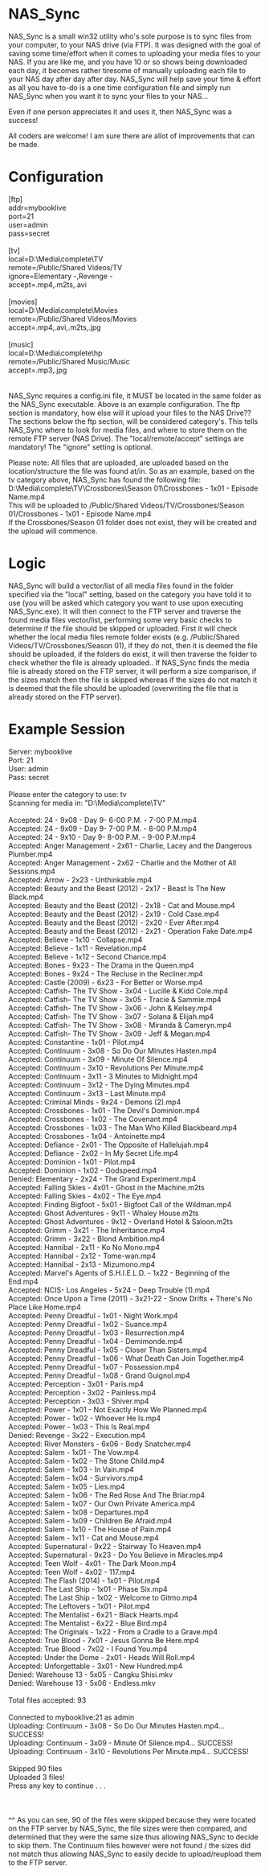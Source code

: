 NAS_Sync
==========

NAS_Sync is a small win32 utility who's sole purpose is to sync files from your computer, to your NAS drive (via FTP).
It was designed with the goal of saving some time/effort when it comes to uploading your media files to your NAS. If you are like me, and you have 10 or so shows being downloaded each day, it becomes rather tiresome of manually uploading each file to your NAS day after day after day. 
NAS_Sync will help save your time & effort as all you have to-do is a one time configuration file and simply run NAS_Sync when you want it to sync your files to your NAS...

Even if one person appreciates it and uses it, then NAS_Sync was a success! 

All coders are welcome! I am sure there are allot of improvements that can be made.

Configuration
=============

[ftp]<br>
addr=mybooklive<br>
port=21<br>
user=admin<br>
pass=secret<br>
<br>
[tv]<br>
local=D:\Media\complete\TV<br>
remote=/Public/Shared Videos/TV<br>
ignore=Elementary -,Revenge -<br>
accept=.mp4,.m2ts,.avi<br>
<br>
[movies]<br>
local=D:\Media\complete\Movies<br>
remote=/Public/Shared Videos/Movies<br>
accept=.mp4,.avi,.m2ts,.jpg<br>
<br>
[music]<br>
local=D:\Media\complete\hp<br>
remote=/Public/Shared Music/Music<br>
accept=.mp3,.jpg<br>
<br>
<br>
NAS_Sync requires a config.ini file, it MUST be located in the same folder as the NAS_Sync executable. Above is an example configuration.
The ftp section is mandatory, how else will it upload your files to the NAS Drive??
The sections below the ftp section, will be considered category's. This tells NAS_Sync where to look for media files, and where to store them on the remote FTP server (NAS Drive).
The "local/remote/accept" settings are mandatory! The "ignore" setting is optional.
  
Please note:
All files that are uploaded, are uploaded based on the location/structure the file was found at/in. So as an example, based on the tv category above, NAS_Sync has found the following file:<br>
D:\Media\complete\TV\Crossbones\Season 01\Crossbones - 1x01 - Episode Name.mp4<br>
This will be uploaded to 
/Public/Shared Videos/TV/Crossbones/Season 01/Crossbones - 1x01 - Episode Name.mp4  
If the Crossbones/Season 01 folder does not exist, they will be created and the upload will commence.
  
Logic
=====
  
NAS_Sync will build a vector/list of all media files found in the folder specified via the "local" setting, based on the category you have told it to use (you will be asked which category you want to use upon executing NAS_Sync.exe).
It will then connect to the FTP server and traverse the found media files vector/list, performing some very basic checks to determine if the file should be skipped or uploaded.
First it will check whether the local media files remote folder exists (e.g. /Public/Shared Videos/TV/Crossbones/Season 01), if they do not, then it is deemed the file should be uploaded, if the folders do exist, it will then traverse the folder to check whether the file is already uploaded.. If NAS_Sync finds the media file is already stored on the FTP server, it will perform a size comparison, if the sizes match then the file is skipped whereas if the sizes do not match it is deemed that the file should be uploaded (overwriting the file that is already stored on the FTP server).

Example Session
===============

Server: mybooklive<br>
Port: 21<br>
User: admin<br>
Pass: secret<br>
<br>
Please enter the category to use: tv<br>
Scanning for media in: "D:\Media\complete\TV"<br>
<br>
Accepted: 24 - 9x08 - Day 9- 6-00 P.M. - 7-00 P.M.mp4<br>
Accepted: 24 - 9x09 - Day 9- 7-00 P.M. - 8-00 P.M.mp4<br>
Accepted: 24 - 9x10 - Day 9- 8-00 P.M. - 9-00 P.M.mp4<br>
Accepted: Anger Management - 2x61 - Charlie, Lacey and the Dangerous Plumber.mp4<br>
Accepted: Anger Management - 2x62 - Charlie and the Mother of All Sessions.mp4<br>
Accepted: Arrow - 2x23 - Unthinkable.mp4<br>
Accepted: Beauty and the Beast (2012) - 2x17 - Beast Is The New Black.mp4<br>
Accepted: Beauty and the Beast (2012) - 2x18 - Cat and Mouse.mp4<br>
Accepted: Beauty and the Beast (2012) - 2x19 - Cold Case.mp4<br>
Accepted: Beauty and the Beast (2012) - 2x20 - Ever After.mp4<br>
Accepted: Beauty and the Beast (2012) - 2x21 - Operation Fake Date.mp4<br>
Accepted: Believe - 1x10 - Collapse.mp4<br>
Accepted: Believe - 1x11 - Revelation.mp4<br>
Accepted: Believe - 1x12 - Second Chance.mp4<br>
Accepted: Bones - 9x23 - The Drama in the Queen.mp4<br>
Accepted: Bones - 9x24 - The Recluse in the Recliner.mp4<br>
Accepted: Castle (2009) - 6x23 - For Better or Worse.mp4<br>
Accepted: Catfish- The TV Show - 3x04 - Lucille & Kidd Cole.mp4<br>
Accepted: Catfish- The TV Show - 3x05 - Tracie & Sammie.mp4<br>
Accepted: Catfish- The TV Show - 3x06 - John & Kelsey.mp4<br>
Accepted: Catfish- The TV Show - 3x07 - Solana & Elijah.mp4<br>
Accepted: Catfish- The TV Show - 3x08 - Miranda & Cameryn.mp4<br>
Accepted: Catfish- The TV Show - 3x09 - Jeff & Megan.mp4<br>
Accepted: Constantine - 1x01 - Pilot.mp4<br>
Accepted: Continuum - 3x08 - So Do Our Minutes Hasten.mp4<br>
Accepted: Continuum - 3x09 - Minute Of Silence.mp4<br>
Accepted: Continuum - 3x10 - Revolutions Per Minute.mp4<br>
Accepted: Continuum - 3x11 - 3 Minutes to Midnight.mp4<br>
Accepted: Continuum - 3x12 - The Dying Minutes.mp4<br>
Accepted: Continuum - 3x13 - Last Minute.mp4<br>
Accepted: Criminal Minds - 9x24 - Demons (2).mp4<br>
Accepted: Crossbones - 1x01 - The Devil's Dominion.mp4<br>
Accepted: Crossbones - 1x02 - The Covenant.mp4<br>
Accepted: Crossbones - 1x03 - The Man Who Killed Blackbeard.mp4<br>
Accepted: Crossbones - 1x04 - Antoinette.mp4<br>
Accepted: Defiance - 2x01 - The Opposite of Hallelujah.mp4<br>
Accepted: Defiance - 2x02 - In My Secret Life.mp4<br>
Accepted: Dominion - 1x01 - Pilot.mp4<br>
Accepted: Dominion - 1x02 - Godspeed.mp4<br>
Denied: Elementary - 2x24 - The Grand Experiment.mp4<br>
Accepted: Falling Skies - 4x01 - Ghost in the Machine.m2ts<br>
Accepted: Falling Skies - 4x02 - The Eye.mp4<br>
Accepted: Finding Bigfoot - 5x01 - Bigfoot Call of the Wildman.mp4<br>
Accepted: Ghost Adventures - 9x11 - Whaley House.m2ts<br>
Accepted: Ghost Adventures - 9x12 - Overland Hotel & Saloon.m2ts<br>
Accepted: Grimm - 3x21 - The Inheritance.mp4<br>
Accepted: Grimm - 3x22 - Blond Ambition.mp4<br>
Accepted: Hannibal - 2x11 - Ko No Mono.mp4<br>
Accepted: Hannibal - 2x12 - Tome-wan.mp4<br>
Accepted: Hannibal - 2x13 - Mizumono.mp4<br>
Accepted: Marvel's Agents of S.H.I.E.L.D. - 1x22 - Beginning of the End.mp4<br>
Accepted: NCIS- Los Angeles - 5x24 - Deep Trouble (1).mp4<br>
Accepted: Once Upon a Time (2011) - 3x21-22 - Snow Drifts + There's No Place Like Home.mp4<br>
Accepted: Penny Dreadful - 1x01 - Night Work.mp4<br>
Accepted: Penny Dreadful - 1x02 - Suance.mp4<br>
Accepted: Penny Dreadful - 1x03 - Resurrection.mp4<br>
Accepted: Penny Dreadful - 1x04 - Demimonde.mp4<br>
Accepted: Penny Dreadful - 1x05 - Closer Than Sisters.mp4<br>
Accepted: Penny Dreadful - 1x06 - What Death Can Join Together.mp4<br>
Accepted: Penny Dreadful - 1x07 - Possession.mp4<br>
Accepted: Penny Dreadful - 1x08 - Grand Guignol.mp4<br>
Accepted: Perception - 3x01 - Paris.mp4<br>
Accepted: Perception - 3x02 - Painless.mp4<br>
Accepted: Perception - 3x03 - Shiver.mp4<br>
Accepted: Power - 1x01 - Not Exactly How We Planned.mp4<br>
Accepted: Power - 1x02 - Whoever He Is.mp4<br>
Accepted: Power - 1x03 - This Is Real.mp4<br>
Denied: Revenge - 3x22 - Execution.mp4<br>
Accepted: River Monsters - 6x06 - Body Snatcher.mp4<br>
Accepted: Salem - 1x01 - The Vow.mp4<br>
Accepted: Salem - 1x02 - The Stone Child.mp4<br>
Accepted: Salem - 1x03 - In Vain.mp4<br>
Accepted: Salem - 1x04 - Survivors.mp4<br>
Accepted: Salem - 1x05 - Lies.mp4<br>
Accepted: Salem - 1x06 - The Red Rose And The Briar.mp4<br>
Accepted: Salem - 1x07 - Our Own Private America.mp4<br>
Accepted: Salem - 1x08 - Departures.mp4<br>
Accepted: Salem - 1x09 - Children Be Afraid.mp4<br>
Accepted: Salem - 1x10 - The House of Pain.mp4<br>
Accepted: Salem - 1x11 - Cat and Mouse.mp4<br>
Accepted: Supernatural - 9x22 - Stairway To Heaven.mp4<br>
Accepted: Supernatural - 9x23 - Do You Believe in Miracles.mp4<br>
Accepted: Teen Wolf - 4x01 - The Dark Moon.mp4<br>
Accepted: Teen Wolf - 4x02 - 117.mp4<br>
Accepted: The Flash (2014) - 1x01 - Pilot.mp4<br>
Accepted: The Last Ship - 1x01 - Phase Six.mp4<br>
Accepted: The Last Ship - 1x02 - Welcome to Gitmo.mp4<br>
Accepted: The Leftovers - 1x01 - Pilot.mp4<br>
Accepted: The Mentalist - 6x21 - Black Hearts.mp4<br>
Accepted: The Mentalist - 6x22 - Blue Bird.mp4<br>
Accepted: The Originals - 1x22 - From a Cradle to a Grave.mp4<br>
Accepted: True Blood - 7x01 - Jesus Gonna Be Here.mp4<br>
Accepted: True Blood - 7x02 - I Found You.mp4<br>
Accepted: Under the Dome - 2x01 - Heads Will Roll.mp4<br>
Accepted: Unforgettable - 3x01 - New Hundred.mp4<br>
Denied: Warehouse 13 - 5x05 - Cangku Shisi.mkv<br>
Denied: Warehouse 13 - 5x06 - Endless.mkv<br>
<br>
Total files accepted: 93<br>
<br>
Connected to mybooklive:21 as admin<br>
Uploading: Continuum - 3x08 - So Do Our Minutes Hasten.mp4... SUCCESS!<br>
Uploading: Continuum - 3x09 - Minute Of Silence.mp4... SUCCESS!<br>
Uploading: Continuum - 3x10 - Revolutions Per Minute.mp4... SUCCESS!<br>
<br>
Skipped 90 files<br>
Uploaded 3 files!<br>
Press any key to continue . . .<br>
<br>
<br>
<br>
^^
As you can see, 90 of the files were skipped because they were located on the FTP server by NAS_Sync, the file sizes were then compared, and determined that they were the same size thus allowing NAS_Sync to decide to skip them.
The Continuum files however were not found / the sizes did not match thus allowing NAS_Sync to easily decide to upload/reupload them to the FTP server.
